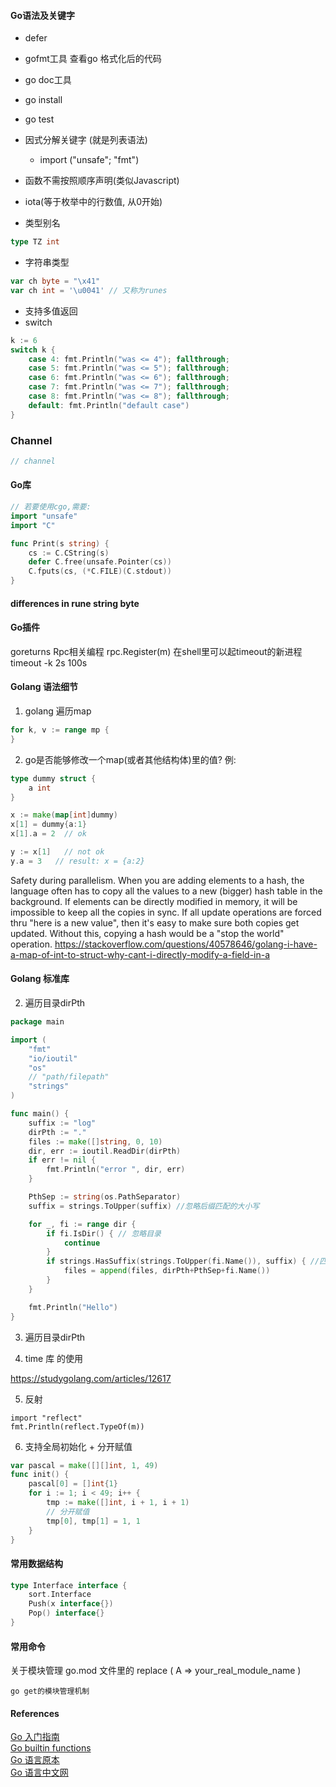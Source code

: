 #### Go语法及关键字
- defer
- gofmt工具
    查看go 格式化后的代码
- go doc工具
- go install
- go test

- 因式分解关键字 (就是列表语法)
    - import ("unsafe"; "fmt")

- 函数不需按照顺序声明(类似Javascript)
- iota(等于枚举中的行数值, 从0开始)
- 类型别名
~~~go
type TZ int
~~~
- 字符串类型
~~~go
var ch byte = "\x41"
var ch int = '\u0041' // 又称为runes
~~~

- 支持多值返回
- switch
~~~go
k := 6
switch k {
    case 4: fmt.Println("was <= 4"); fallthrough;
    case 5: fmt.Println("was <= 5"); fallthrough;
    case 6: fmt.Println("was <= 6"); fallthrough;
    case 7: fmt.Println("was <= 7"); fallthrough;
    case 8: fmt.Println("was <= 8"); fallthrough;
    default: fmt.Println("default case")
}
~~~

### Channel
~~~go
// channel

~~~


#### Go库
~~~go
// 若要使用cgo,需要:
import "unsafe"
import "C"

func Print(s string) {
    cs := C.CString(s)
    defer C.free(unsafe.Pointer(cs))
    C.fputs(cs, (*C.FILE)(C.stdout))
}

~~~


#### differences in rune string byte

#### Go插件

goreturns
Rpc相关编程
	rpc.Register(m)
	在shell里可以起timeout的新进程
	timeout -k 2s 100s

#### Golang 语法细节
1. golang 遍历map
~~~go
for k, v := range mp {
}
~~~

2. go是否能够修改一个map(或者其他结构体)里的值?
例:
~~~go
type dummy struct {
    a int
}

x := make(map[int]dummy)
x[1] = dummy{a:1}
x[1].a = 2  // ok

y := x[1]   // not ok
y.a = 3   // result: x = {a:2}

~~~
Safety during parallelism. When you are adding elements to a hash, the language often has to copy all the values to a new (bigger) hash table in the background. If elements can be directly modified in memory, it will be impossible to keep all the copies in sync. If all update operations are forced thru "here is a new value", then it's easy to make sure both copies get updated. Without this, copying a hash would be a "stop the world" operation.
https://stackoverflow.com/questions/40578646/golang-i-have-a-map-of-int-to-struct-why-cant-i-directly-modify-a-field-in-a


#### Golang 标准库
2. 遍历目录dirPth
~~~go
package main

import (
    "fmt"
    "io/ioutil"
    "os"
    // "path/filepath"
    "strings"
)

func main() {
	suffix := "log"
	dirPth := "."
	files := make([]string, 0, 10)
	dir, err := ioutil.ReadDir(dirPth)
	if err != nil {
		fmt.Println("error ", dir, err)
	}

	PthSep := string(os.PathSeparator)
	suffix = strings.ToUpper(suffix) //忽略后缀匹配的大小写

	for _, fi := range dir {
		if fi.IsDir() { // 忽略目录
			continue
		}
		if strings.HasSuffix(strings.ToUpper(fi.Name()), suffix) { //匹配文件
			files = append(files, dirPth+PthSep+fi.Name())
		}
	}

	fmt.Println("Hello")
}
~~~

3. 遍历目录dirPth

4. time 库 的使用

https://studygolang.com/articles/12617


5. 反射
~~~
import "reflect"
fmt.Println(reflect.TypeOf(m))
~~~

6. 支持全局初始化 + 分开赋值

~~~go
var pascal = make([][]int, 1, 49)
func init() {
	pascal[0] = []int{1}
	for i := 1; i < 49; i++ {
		tmp := make([]int, i + 1, i + 1)
		// 分开赋值
		tmp[0], tmp[1] = 1, 1
	}
}
~~~

#### 常用数据结构
~~~go
type Interface interface {
	sort.Interface
	Push(x interface{})
	Pop() interface{}
}
~~~


#### 常用命令

关于模块管理
go.mod 文件里的
replace (
	A => your_real_module_name
)

~~~
go get的模块管理机制

~~~

#### References
[Go 入门指南](https://learnku.com/docs/the-way-to-go/build-and-run-go-programs/3576)  
[Go builtin functions](https://golang.org/pkg/builtin/#make)  
[Go 语言原本](https://golang.design/under-the-hood/zh-cn/part1basic/ch01basic/)  
[Go 语言中文网](https://studygolang.com/)
